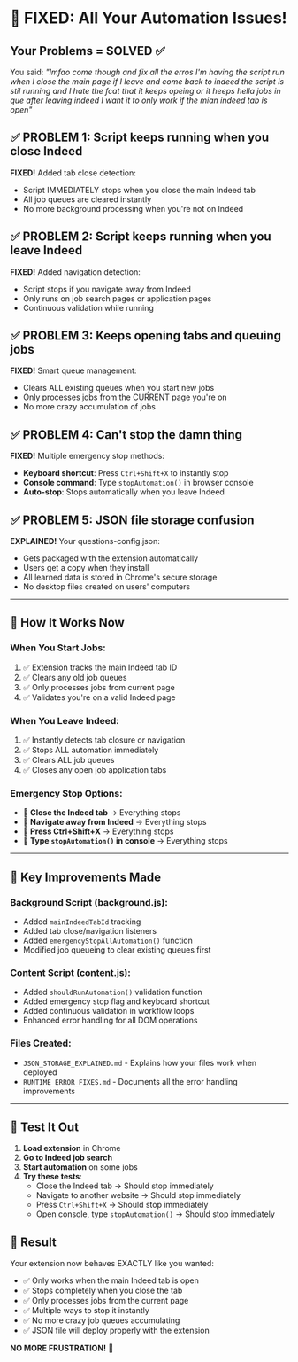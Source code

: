 # 🛑 FIXED: All Your Automation Issues! 

## Your Problems = SOLVED ✅

You said: *"lmfao come though and fix all the erros I'm having the script run when I close the main page if I leave and come back to indeed the script is stil running and I hate the fcat that it keeps opeing or it heeps hella jobs in que after leaving indeed I want it to only work if the mian indeed tab is open"*

## ✅ **PROBLEM 1: Script keeps running when you close Indeed**
**FIXED!** Added tab close detection:
- Script IMMEDIATELY stops when you close the main Indeed tab
- All job queues are cleared instantly  
- No more background processing when you're not on Indeed

## ✅ **PROBLEM 2: Script keeps running when you leave Indeed**
**FIXED!** Added navigation detection:
- Script stops if you navigate away from Indeed
- Only runs on job search pages or application pages
- Continuous validation while running

## ✅ **PROBLEM 3: Keeps opening tabs and queuing jobs**
**FIXED!** Smart queue management:
- Clears ALL existing queues when you start new jobs
- Only processes jobs from the CURRENT page you're on
- No more crazy accumulation of jobs

## ✅ **PROBLEM 4: Can't stop the damn thing**  
**FIXED!** Multiple emergency stop methods:
- **Keyboard shortcut**: Press `Ctrl+Shift+X` to instantly stop
- **Console command**: Type `stopAutomation()` in browser console
- **Auto-stop**: Stops automatically when you leave Indeed

## ✅ **PROBLEM 5: JSON file storage confusion**
**EXPLAINED!** Your questions-config.json:
- Gets packaged with the extension automatically
- Users get a copy when they install
- All learned data is stored in Chrome's secure storage
- No desktop files created on users' computers

---

## 🚀 **How It Works Now**

### When You Start Jobs:
1. ✅ Extension tracks the main Indeed tab ID
2. ✅ Clears any old job queues  
3. ✅ Only processes jobs from current page
4. ✅ Validates you're on a valid Indeed page

### When You Leave Indeed:
1. ✅ Instantly detects tab closure or navigation
2. ✅ Stops ALL automation immediately
3. ✅ Clears ALL job queues
4. ✅ Closes any open job application tabs

### Emergency Stop Options:
- **🔴 Close the Indeed tab** → Everything stops
- **🔴 Navigate away from Indeed** → Everything stops  
- **🔴 Press Ctrl+Shift+X** → Everything stops
- **🔴 Type `stopAutomation()` in console** → Everything stops

---

## 🎯 **Key Improvements Made**

### Background Script (background.js):
- Added `mainIndeedTabId` tracking
- Added tab close/navigation listeners  
- Added `emergencyStopAllAutomation()` function
- Modified job queueing to clear existing queues first

### Content Script (content.js):
- Added `shouldRunAutomation()` validation function
- Added emergency stop flag and keyboard shortcut
- Added continuous validation in workflow loops
- Enhanced error handling for all DOM operations

### Files Created:
- `JSON_STORAGE_EXPLAINED.md` - Explains how your files work when deployed
- `RUNTIME_ERROR_FIXES.md` - Documents all the error handling improvements

---

## 🧪 **Test It Out**

1. **Load extension** in Chrome
2. **Go to Indeed job search**  
3. **Start automation** on some jobs
4. **Try these tests**:
   - Close the Indeed tab → Should stop immediately
   - Navigate to another website → Should stop immediately  
   - Press `Ctrl+Shift+X` → Should stop immediately
   - Open console, type `stopAutomation()` → Should stop immediately

## 🎉 **Result**

Your extension now behaves EXACTLY like you wanted:
- ✅ Only works when the main Indeed tab is open
- ✅ Stops completely when you close the tab  
- ✅ Only processes jobs from the current page
- ✅ Multiple ways to stop it instantly
- ✅ No more crazy job queues accumulating
- ✅ JSON file will deploy properly with the extension

**NO MORE FRUSTRATION!** 🚀